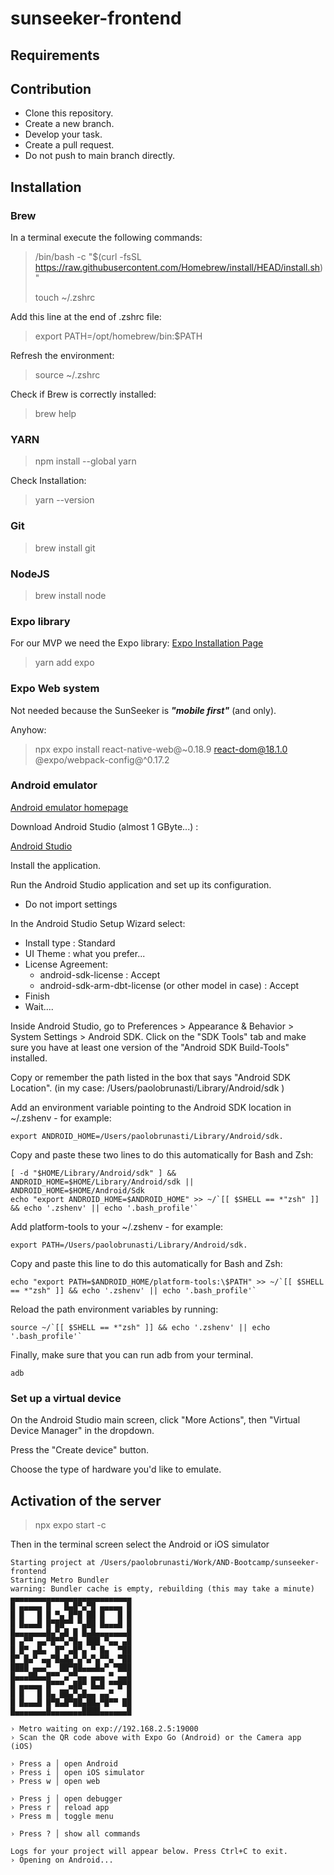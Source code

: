# sunseeker-frontend

## Requirements

## Contribution

- Clone this repository.
- Create a new branch.
- Develop your task.
- Create a pull request.
- Do not push to main branch directly.


## Installation

### Brew

In a terminal execute the following commands:

> /bin/bash -c "$(curl -fsSL https://raw.githubusercontent.com/Homebrew/install/HEAD/install.sh)" 
>
> touch ~/.zshrc


Add this line at the end of .zshrc file:
> export PATH=/opt/homebrew/bin:$PATH

Refresh the environment:
> source ~/.zshrc

Check if Brew is correctly installed:
>brew help


### YARN

> npm install --global yarn

Check Installation:
> yarn --version


### Git

> brew install git



### NodeJS

> brew install node

### Expo library

For our MVP we need the Expo library:
[Expo Installation Page](https://docs.expo.dev/get-started/installation/)

> yarn add expo

### Expo Web system
Not needed because the SunSeeker is <b><i>"mobile first"</i></b> (and only).

Anyhow:
> npx expo install react-native-web@~0.18.9 react-dom@18.1.0 @expo/webpack-config@^0.17.2



### Android emulator

[Android emulator homepage](https://docs.expo.dev/workflow/android-studio-emulator/)


Download Android Studio (almost 1 GByte...) :

[Android Studio](https://developer.android.com/studio)

Install the application.

Run the Android Studio application and set up its configuration.

- Do not import settings

In the Android Studio Setup Wizard select:

- Install type : Standard 
- UI Theme : what you prefer...
- License Agreement:
  - android-sdk-license : Accept
  - android-sdk-arm-dbt-license (or other model in case) : Accept 
- Finish
- Wait....

Inside Android Studio, go to Preferences > Appearance & Behavior > System Settings > Android SDK. Click on the "SDK Tools" tab and make sure you have at least one version of the "Android SDK Build-Tools" installed.

Copy or remember the path listed in the box that says "Android SDK Location".
(in my case: /Users/paolobrunasti/Library/Android/sdk )


Add an environment variable pointing to the Android SDK location in ~/.zshenv - for example:
``` 
export ANDROID_HOME=/Users/paolobrunasti/Library/Android/sdk. 
```

Copy and paste these two lines to do this automatically for Bash and Zsh:
```
[ -d "$HOME/Library/Android/sdk" ] && ANDROID_HOME=$HOME/Library/Android/sdk || ANDROID_HOME=$HOME/Android/Sdk
echo "export ANDROID_HOME=$ANDROID_HOME" >> ~/`[[ $SHELL == *"zsh" ]] && echo '.zshenv' || echo '.bash_profile'`
```


Add platform-tools to your ~/.zshenv - for example: 
```
export PATH=/Users/paolobrunasti/Library/Android/sdk. 
```

Copy and paste this line to do this automatically for Bash and Zsh:
```
echo "export PATH=$ANDROID_HOME/platform-tools:\$PATH" >> ~/`[[ $SHELL == *"zsh" ]] && echo '.zshenv' || echo '.bash_profile'`
```

Reload the path environment variables by running:

```
source ~/`[[ $SHELL == *"zsh" ]] && echo '.zshenv' || echo '.bash_profile'`
```


Finally, make sure that you can run adb from your terminal.

```
adb
```

### Set up a virtual device

On the Android Studio main screen, click "More Actions", then "Virtual Device Manager" in the dropdown.

Press the "Create device" button.

Choose the type of hardware you'd like to emulate.




## Activation of the server

> npx expo start -c

Then in the terminal screen select the Android or iOS simulator

```
Starting project at /Users/paolobrunasti/Work/AND-Bootcamp/sunseeker-frontend
Starting Metro Bundler
warning: Bundler cache is empty, rebuilding (this may take a minute)
▄▄▄▄▄▄▄▄▄▄▄▄▄▄▄▄▄▄▄▄▄▄▄▄▄▄▄
█ ▄▄▄▄▄ █   █▄█▀▄▀█ ▄▄▄▄▄ █
█ █   █ █ ▀▄ █▀█ ██ █   █ █
█ █▄▄▄█ █▀██▀▀ ▀▄██ █▄▄▄█ █
█▄▄▄▄▄▄▄█▄▀▄█ █ █▄█▄▄▄▄▄▄▄█
█ ▄▀▀ ▄▄▀█▀▀▄▀█▄ ███ ▀▄▄ ▄█
█ █▀ ▄█▄  █▀ ▄█▀▄ ▀ █▄  ▀██
█▀ █▄▀ ▄▄▀█▄█▄▀▄▀▄▀▄▀▀▄ ▀██
████ ▄▄▄▀  ██▀██▄▄▄█▄▀ ▀███
█▄▄▄██▄▄█▀▀ ▄▀▀▄▄ ▄▄▄ ▀ ▄▄█
█ ▄▄▄▄▄ █▀▀▀ ▄██▀ █▄█ ▀▀█▀█
█ █   █ █▄ ██▄▀▄█▄▄ ▄▄▀   █
█ █▄▄▄█ █▀█▄█▀██▄██▄▀█▀▀ ██
█▄▄▄▄▄▄▄█▄▄▄▄▄▄▄████▄▄▄▄▄▄█

› Metro waiting on exp://192.168.2.5:19000
› Scan the QR code above with Expo Go (Android) or the Camera app (iOS)

› Press a │ open Android
› Press i │ open iOS simulator
› Press w │ open web

› Press j │ open debugger
› Press r │ reload app
› Press m │ toggle menu

› Press ? │ show all commands

Logs for your project will appear below. Press Ctrl+C to exit.
› Opening on Android...
```